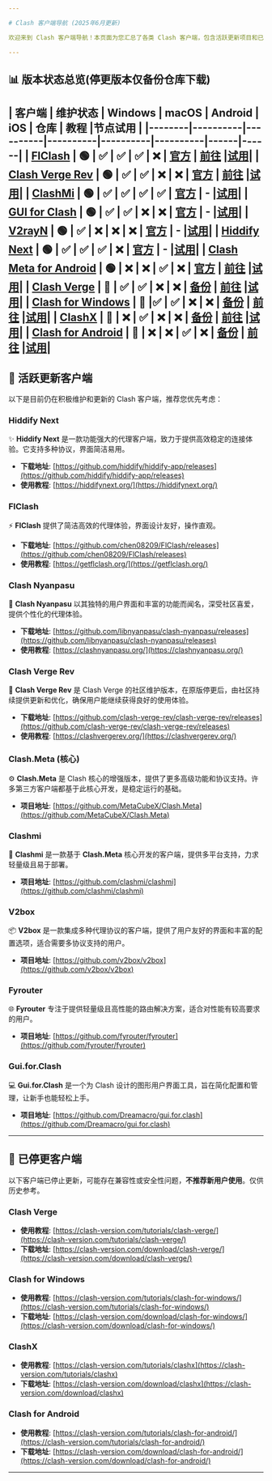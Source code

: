 ```yaml
---

# Clash 客户端导航 (2025年6月更新)

欢迎来到 Clash 客户端导航！本页面为您汇总了各类 Clash 客户端，包含活跃更新项目和已停更项目，方便您查找和选择适合的工具。

---
```


## 📊 版本状态总览(停更版本仅备份仓库下载)

| 客户端 | 维护状态 |  Windows | macOS | Android | iOS | 仓库 | 教程 |节点试用 |
|--------|----------|----------|----------|----------|----------|------|------|
| [FlClash](#-flclash) | 🟢 | ✅ | ✅ | ✅ | ❌ | [官方](https://github.com/chen08209/FlClash/releases) | [前往](https://clash.guide/flclash) |[试用](https://qiaomimi.de/#/register?code=rwbjnDv3)|
| [Clash Verge Rev](#-clash-verge-rev) | 🟢 | ✅ | ✅ | ❌ | ❌ | [官方](https://github.com/clash-verge-rev/clash-verge-rev/releases) | [前往](https://clash.guide/clash-verge) |[试用](https://qiaomimi.de/#/register?code=rwbjnDv3)|
| [ClashMi](#-clashmi) | 🟢 |  ✅ | ✅ | ✅ | ✅ | [官方](https://github.com/KaringX/clashmi/releases) | - |[试用](https://qiaomimi.de/#/register?code=rwbjnDv3)|
| [GUI for Clash](#-gui-for-clash) | 🟢 |  ✅ | ✅ | ❌ | ❌ | [官方](https://github.com/GUI-for-Cores/GUI.for.Clash/releases) | - |[试用](https://qiaomimi.de/#/register?code=rwbjnDv3)|
| [V2rayN](#-v2rayN) | 🟢 |  ✅ | ❌ | ❌ | ❌ | [官方](https://github.com/2dust/v2rayN/releases) | - |[试用](https://qiaomimi.de/#/register?code=rwbjnDv3)|
| [Hiddify Next](#-hiddify-next) | 🟢 | ✅ | ✅ | ✅ | ❌ | [官方](https://github.com/hiddify/hiddify-app/releases) | - |[试用](https://qiaomimi.de/#/register?code=rwbjnDv3)|
| [Clash Meta for Android](#-clash-meta-for-android) | 🟢 | ❌ | ❌ | ✅ | ❌ | [官方](https://github.com/MetaCubeX/ClashMetaForAndroid/releases) | [前往](https://clash.guide/clash-meta-for-adnroid) |[试用](https://qiaomimi.de/#/register?code=rwbjnDv3)|
| [Clash Verge](#-clash-verge-停更) | 🔴 |  ✅ | ✅ | ❌ | ❌ | [备份](https://github.com/clash-version-download/clash-verge) | [前往](https://clash.guide/clash-verge) |[试用](https://qiaomimi.de/#/register?code=rwbjnDv3)|
| [Clash for Windows](#-clash-for-windows) | 🔴 |✅ | ✅ | ❌ | ❌ | [备份](https://github.com/clash-version-download/clash-for-windows) | [前往](https://clash.guide/clash-for-windows) |[试用](https://qiaomimi.de/#/register?code=rwbjnDv3)|
| [ClashX](#-clashx-停更) | 🔴 |  ❌ | ✅ | ❌ | ❌ | [备份](https://github.com/clash-version-download/clashx) | [前往](https://clash.guide/clashx) |[试用](https://qiaomimi.de/#/register?code=rwbjnDv3)|
| [Clash for Android](#-clash-for-android-停更) | 🔴 | ❌ | ❌ | ✅ | ❌ | [备份](https://github.com/clash-version-download/clash-for-android) | [前往](https://clash.guide/clash-for-android) |[试用](https://qiaomimi.de/#/register?code=rwbjnDv3)|
---

## 🚀 活跃更新客户端

以下是目前仍在积极维护和更新的 Clash 客户端，推荐您优先考虑：

### Hiddify Next

✨ **Hiddify Next** 是一款功能强大的代理客户端，致力于提供高效稳定的连接体验。它支持多种协议，界面简洁易用。

* **下载地址**: [https://github.com/hiddify/hiddify-app/releases](https://github.com/hiddify/hiddify-app/releases)
* **使用教程**: [https://hiddifynext.org/](https://hiddifynext.org/)

### FlClash

⚡️ **FlClash** 提供了简洁高效的代理体验，界面设计友好，操作直观。

* **下载地址**: [https://github.com/chen08209/FlClash/releases](https://github.com/chen08209/FlClash/releases)
* **使用教程**: [https://getflclash.org/](https://getflclash.org/)

### Clash Nyanpasu

🐾 **Clash Nyanpasu** 以其独特的用户界面和丰富的功能而闻名，深受社区喜爱，提供个性化的代理体验。

* **下载地址**: [https://github.com/libnyanpasu/clash-nyanpasu/releases](https://github.com/libnyanpasu/clash-nyanpasu/releases)
* **使用教程**: [https://clashnyanpasu.org/](https://clashnyanpasu.org/)

### Clash Verge Rev

🔄 **Clash Verge Rev** 是 Clash Verge 的社区维护版本，在原版停更后，由社区持续提供更新和优化，确保用户能继续获得良好的使用体验。

* **下载地址**: [https://github.com/clash-verge-rev/clash-verge-rev/releases](https://github.com/clash-verge-rev/clash-verge-rev/releases)
* **使用教程**: [https://clashvergerev.org/](https://clashvergerev.org/)

### Clash.Meta (核心)

⚙️ **Clash.Meta** 是 Clash 核心的增强版本，提供了更多高级功能和协议支持。许多第三方客户端都基于此核心开发，是稳定运行的基础。

* **项目地址**: [https://github.com/MetaCubeX/Clash.Meta](https://github.com/MetaCubeX/Clash.Meta)

### Clashmi

📱 **Clashmi** 是一款基于 **Clash.Meta** 核心开发的客户端，提供多平台支持，力求轻量级且易于部署。

* **项目地址**: [https://github.com/clashmi/clashmi](https://github.com/clashmi/clashmi)

### V2box

📦 **V2box** 是一款集成多种代理协议的客户端，提供了用户友好的界面和丰富的配置选项，适合需要多协议支持的用户。

* **项目地址**: [https://github.com/v2box/v2box](https://github.com/v2box/v2box)

### Fyrouter

🌐 **Fyrouter** 专注于提供轻量级且高性能的路由解决方案，适合对性能有较高要求的用户。

* **项目地址**: [https://github.com/fyrouter/fyrouter](https://github.com/fyrouter/fyrouter)

### Gui.for.Clash

💻 **Gui.for.Clash** 是一个为 Clash 设计的图形用户界面工具，旨在简化配置和管理，让新手也能轻松上手。

* **项目地址**: [https://github.com/Dreamacro/gui.for.clash](https://github.com/Dreamacro/gui.for.clash)

---

## 🚨 已停更客户端

以下客户端已停止更新，可能存在兼容性或安全性问题，**不推荐新用户使用**。仅供历史参考。

### Clash Verge

* **使用教程**: [https://clash-version.com/tutorials/clash-verge/](https://clash-version.com/tutorials/clash-verge/)
* **下载地址**: [https://clash-version.com/download/clash-verge/](https://clash-version.com/download/clash-verge/)

### Clash for Windows

* **使用教程**: [https://clash-version.com/tutorials/clash-for-windows/](https://clash-version.com/tutorials/clash-for-windows/)
* **下载地址**: [https://clash-version.com/download/clash-for-windows/](https://clash-version.com/download/clash-for-windows/)

### ClashX

* **使用教程**: [https://clash-version.com/tutorials/clashx](https://clash-version.com/tutorials/clashx)
* **下载地址**: [https://clash-version.com/download/clashx](https://clash-version.com/download/clashx)

### Clash for Android

* **使用教程**: [https://clash-version.com/tutorials/clash-for-android/](https://clash-version.com/tutorials/clash-for-android/)
* **下载地址**: [https://clash-version.com/download/clash-for-android/](https://clash-version.com/download/clash-for-android/)

---
